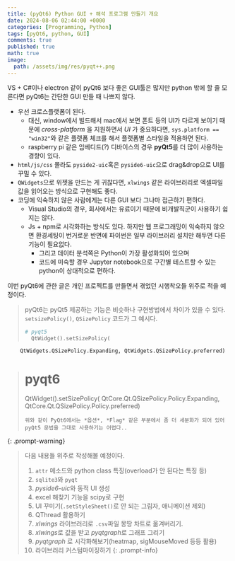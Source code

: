 ```yaml
---
title: (pyQt6) Python GUI + 해석 프로그램 만들기 개요
date: 2024-08-06 02:44:00 +0000
categories: [Programming, Python]
tags: [pyQt6, python, GUI]
comments: true
published: true
math: true
image: 
  path: /assets/img/res/pyqt++.png
---
```


VS + C#이나 electron 같이 pyQt6 보다 좋은 GUI툴은 많지만 python 밖에 할 줄 모른다면 pyQt6는 간단한 GUI 만들 때 나쁘지 않다.
- 우선 크로스플랫폼이 된다.
    - 대신, window에서 빌드해서 mac에서 보면 폰트 등의 UI가 다르게 보이기 때문에 *cross-platform* 을 지원하면서 *UI* 가 중요하다면, `sys.platform == "win32"`와 같은 플랫폼 체크를 해서 플랫폼별 스타일을 적용하면 된다.
    - raspberry pi 같은 임베디드(?) 디바이스의 경우 **pyQt5**를 더 많이 사용하는 경향이 있다.
- `html/js/css` 몰라도 `pyside2-uic`혹은 `pyside6-uic`으로 drag&drop으로 UI를 꾸밀 수 있다.
- `QWidgets`으로 위젯을 만드는 게 귀찮다면, `xlwings` 같은 라이브러리로 엑셀파일 값을 읽어오는 방식으로 구현해도 좋다.
- 코딩에 익숙하지 않은 사람에게는 다른 GUI 보다 그나마 접근하기 편하다.
	- Visual Studio의 경우, 회사에서는 유료이기 때문에 비개발직군이 사용하기 쉽지는 않다.
	- Js + npm로 시각화하는 방식도 있다. 하지만 웹 프로그래밍이 익숙하지 않으면 환경세팅이 번거로운 반면에 파이썬은 일부 라이브러리 설치만 해두면 다른 기능이 필요없다.
		- 그리고 데이터 분석쪽은 Python이 가장 활성화되어 있으며
		- 코드에 미숙할 경우 Jupyter notebook으로 구간별 테스트할 수 있는 python이 상대적으로 편하다. 

이번 pyQt6에 관한 글은 개인 프로젝트를 만들면서 겪었던 시행착오들 위주로 적을 예정이다.

> pyQt6는 pyQt5 제공하는 기능은 비슷하나 구현방법에서 차이가 있을 수 있다. `setsizePolicy()`, `QSizePolicy` 코드가 그 예시다.
> ```python
># pyqt5
>   QtWidget().setSizePolicy(
        QtWidgets.QSizePolicy.Expanding, QtWidgets.QSizePolicy.preferred) 
># pyqt6
>   QtWidget().setSizePolicy(
        QtCore.Qt.QSizePolicy.Policy.Expanding, QtCore.Qt.QSizePolicy.Policy.preferred)
> ```
> 위와 같이 PyQt6에서는 *옵션*, *Flag* 같은 부분에서 좀 더 세분화가 되어 있어 pyQt5 문법을 그대로 사용하기는 어렵다..
{: .prompt-warning}

> 다음 내용들 위주로 작성해볼 예정이다.
>
> 1. `attr` 메소드와 python class 특징(overload가 안 된다는 특징 등)
> 2. `sqlite3`와 `pyqt`
> 3. *pyside6-uic*와 동적 UI 생성
> 4. excel 해찾기 기능을 scipy로 구현
> 5. UI 꾸미기(`.setStyleSheet()`로 안 되는 그림자, 애니메이션 제외)
> 6. QThread 활용하기
> 7. *xlwings* 라이브러리로 `.csv`파일 몽땅 차트로 옮겨버리기.
> 8. *xlwings*로 값을 받고 *pyqtgraph*로 그래프 그리기
> 9. *pyqtgraph* 로 시각화해보기(heatmap, sigMouseMoved 등등 활용)
> 10. 라이브러리 커스텀마이징하기
{: .prompt-info} 